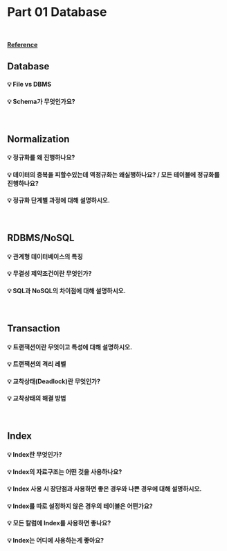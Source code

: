 # Part 01 Database

<br>

[**Reference**](https://github.com/SSAFY-CS-STUDY/Tech_interview/tree/main/02.database)

## Database

#### 💡 File vs DBMS

#### 💡 Schema가 무엇인가요?

<br>

## Normalization

#### 💡 정규화를 왜 진행하나요?

#### 💡 데이터의 중복을 피할수있는데 역정규화는 왜실행하나요? / 모든 테이블에 정규화를 진행하나요?

#### 💡 정규화 단계별 과정에 대해 설명하시오.

<br>

## RDBMS/NoSQL

#### 💡 관계형 데이터베이스의 특징

#### 💡 무결성 제약조건이란 무엇인가?

#### 💡 SQL과 NoSQL의 차이점에 대해 설명하시오.

<br>

## Transaction

#### 💡 트랜잭션이란 무엇이고 특성에 대해 설명하시오.

#### 💡 트랜잭션의 격리 레벨

#### 💡 교착상태(Deadlock)란 무엇인가?

#### 💡 교착상태의 해결 방법

<br>

## Index

#### 💡 Index란 무엇인가?

#### 💡 Index의 자료구조는 어떤 것을 사용하나요?

#### 💡 Index 사용 시 장단점과 사용하면 좋은 경우와 나쁜 경우에 대해 설명하시오.

#### 💡 Index를 따로 설정하지 않은 경우의 테이블은 어떤가요?

#### 💡 모든 칼럼에 Index를 사용하면 좋나요?

#### 💡 Index는 어디에 사용하는게 좋아요?
